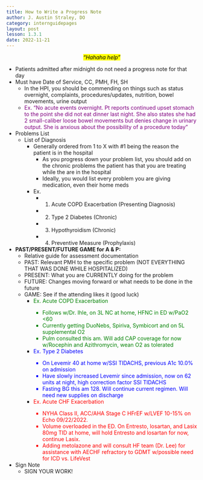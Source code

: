 ```yaml
---
title: How to Write a Progress Note
author: J. Austin Straley, DO
category: internguidepages
layout: post
lesson: 1.3.1
date: 2022-11-21
---
```


 *<center><mark>“Hahaha help”</mark></center>*

- Patients admitted after midnight do not need a progress note for that day
- Must have Date of Service, CC, PMH, FH, SH
	- In the HPI, you should be commending on things such as status overnight, complaints, procedures/updates, nutrition, bowel movements, urine output<br>
	- <span style ="color:purple;">Ex. “No acute events overnight. Pt reports continued upset stomach to the point she did not eat dinner last night. She also states she had 2 small-caliber loose bowel movements but denies change in urinary output. She is anxious about the possibility of a procedure today”</span>
- Problems List
	-  List of Diagnosis
		- Generally ordered from 1 to X with #1 being the reason the patient is in the hospital
			- As you progress down your problem list, you should add on the chronic problems the patient has that you are treating while the are in the hospital
			- Ideally, you would list every problem you are giving medication, even their home meds
		- Ex. 
			- 1) Acute COPD Exacerbation (Presenting Diagnosis)
			- 2) Type 2 Diabetes (Chronic)
			- 3) Hypothyroidism (Chronic)
			- 4) Preventive Measure (Prophylaxis)
- **PAST/PRESENT/FUTURE GAME for A & P:**
	- Relative guide for assessment documentation
	- PAST: Relevant PMH to the specific problem (NOT EVERYTHING THAT WAS DONE WHILE HOSPITALIZED)
	- PRESENT: What you are CURRENTLY doing for the problem
	- FUTURE: Changes moving forward or what needs to be done in the future
	- GAME: See if the attending likes it (good luck)<br>
		- <span style="color:green">Ex. Acute COPD Exacerbation
			- Follows w/Dr. Ihle, on 3L NC at home, HFNC in ED w/PaO2 <60
			- Currently getting DuoNebs, Spiriva, Symbicort and on 5L supplemental O2
			- Pulm consulted this am. Will add CAP coverage for now w/Rocephin and Azithromycin, wean O2 as tolerated
		- <span style ="color:blue;">Ex. Type 2 Diabetes
			- On Levemir 40 at home w/SSI TIDACHS, previous A1c 10.0% on admission
			- Have slowly increased Levemir since admission, now on 62 units at night, high correction factor SSI TIDACHS
			- Fasting BG this am 128. Will continue current regimen. Will need new supplies on discharge
		- <span style ="color:red;">Ex. Acute CHF Exacerbation
			- NYHA Class II, ACC/AHA Stage C HFrEF w/LVEF 10-15% on Echo 09/22/2022.
			- Volume overloaded in the ED. On Entresto, losartan, and Lasix 80mg TID at home, will hold Entresto and losartan for now, continue Lasix.
			- Adding metolazone and will consult HF team (Dr. Lee) for assistance with AECHF refractory to GDMT w/possible need for ICD vs. LifeVest
- Sign Note
	- SIGN YOUR WORK!
